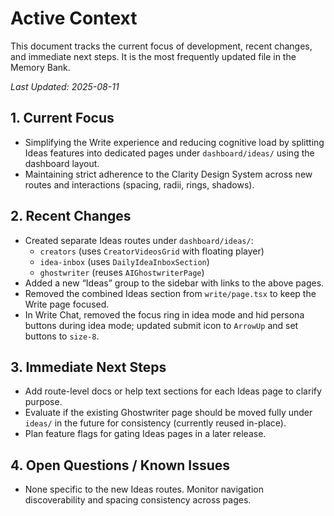 # Active Context

This document tracks the current focus of development, recent changes, and immediate next steps. It is the most frequently updated file in the Memory Bank.

_Last Updated: 2025-08-11_

## 1. Current Focus

- Simplifying the Write experience and reducing cognitive load by splitting Ideas features into dedicated pages under `dashboard/ideas/` using the dashboard layout.
- Maintaining strict adherence to the Clarity Design System across new routes and interactions (spacing, radii, rings, shadows).

## 2. Recent Changes

- Created separate Ideas routes under `dashboard/ideas/`:
  - `creators` (uses `CreatorVideosGrid` with floating player)
  - `idea-inbox` (uses `DailyIdeaInboxSection`)
  - `ghostwriter` (reuses `AIGhostwriterPage`)
- Added a new “Ideas” group to the sidebar with links to the above pages.
- Removed the combined Ideas section from `write/page.tsx` to keep the Write page focused.
- In Write Chat, removed the focus ring in idea mode and hid persona buttons during idea mode; updated submit icon to `ArrowUp` and set buttons to `size-8`.

## 3. Immediate Next Steps

- Add route-level docs or help text sections for each Ideas page to clarify purpose.
- Evaluate if the existing Ghostwriter page should be moved fully under `ideas/` in the future for consistency (currently reused in-place).
- Plan feature flags for gating Ideas pages in a later release.

## 4. Open Questions / Known Issues

- None specific to the new Ideas routes. Monitor navigation discoverability and spacing consistency across pages.
